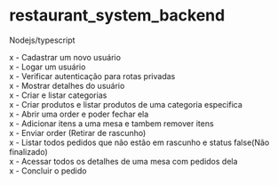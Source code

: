 # restaurant_system_backend

Nodejs/typescript

x - Cadastrar um novo usuário                                                                     
x - Logar um usuário                                                                     
x - Verificar autenticação para rotas privadas                                                                     
x - Mostrar detalhes do usuário                                                                     
x - Criar e listar categorias                                                                     
x - Criar produtos e listar produtos de uma categoria especifica                                                                     
x - Abrir uma order e poder fechar ela                                                                     
x - Adicionar itens a uma mesa e tambem remover itens                                                                     
x - Enviar order (Retirar de rascunho)                                                                     
x - Listar todos pedidos que não estão em rascunho e status false(Não finalizado)                                                                    
x - Acessar todos os detalhes de uma mesa com pedidos dela                                                                     
x - Concluir o pedido                                                                     
